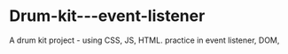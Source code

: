 # Drum-kit---event-listener
A drum kit project - using CSS, JS, HTML. practice in event listener, DOM,
